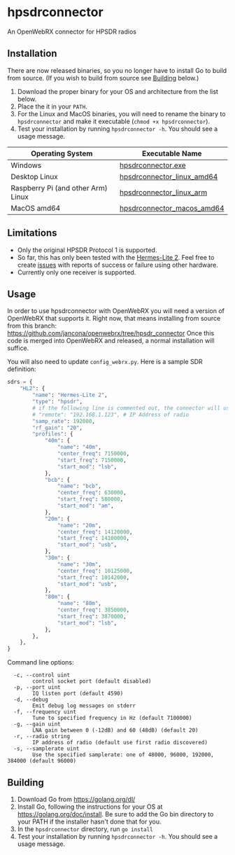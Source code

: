 # hpsdrconnector
An OpenWebRX connector for HPSDR radios

## Installation

There are now released binaries, so you no longer have to install Go to build from source. (If you wish to build from source see [Building](https://github.com/jancona/hpsdrconnector#building) below.)

1. Download the proper binary for your OS and architecture from the list below.
2. Place the it in your `PATH`.
3. For the Linux and MacOS binaries, you will need to rename the binary to `hpsdrconnector` and make it executable (`chmod +x hpsdrconnector`).
4. Test your installation by running `hpsdrconnector -h`. You should see a usage message.

| Operating System | Executable Name |
| ---------------- | --------------- |
| Windows | [hpsdrconnector.exe](/jancona/hpsdrconnector/releases/latest/download/hpsdrconnector.exe)
| Desktop Linux | [hpsdrconnector_linux_amd64](/jancona/hpsdrconnector/releases/latest/download/hpsdrconnector_linux_amd64) |
| Raspberry Pi (and other Arm) Linux | [hpsdrconnector_linux_arm](/jancona/hpsdrconnector/releases/latest/download/hpsdrconnector_linux_arm) |
| MacOS amd64 | [hpsdrconnector_macos_amd64](/jancona/hpsdrconnector/releases/latest/download/hpsdrconnector_macos_amd64) |

## Limitations
* Only the original HPSDR Protocol 1 is supported.
* So far, this has only been tested with the [Hermes-Lite 2](https://github.com/softerhardware/Hermes-Lite2/wiki). Feel free to create [issues](https://github.com/jancona/hpsdrconnector/issues) with reports of success or failure using other hardware.
* Currently only one receiver is supported.

## Usage
In order to use hpsdrconnector with OpenWebRX you will need a version of OpenWebRX that supports it. Right now, that means installing from source from this branch: https://github.com/jancona/openwebrx/tree/hpsdr_connector
Once this code is merged into OpenWebRX and released, a normal installation will suffice.

You will also need to update `config_webrx.py`. Here is a sample SDR definition:
```python
sdrs = {
    "HL2": {
        "name": "Hermes-Lite 2",
        "type": "hpsdr",
        # if the following line is commented out, the connector will use the first radio it discovers
        # "remote": "192.168.1.123", # IP Address of radio
        "samp_rate": 192000,
        "rf_gain": "20",
        "profiles": {
            "40m": {
                "name": "40m",
                "center_freq": 7150000,
                "start_freq": 7150000,
                "start_mod": "lsb",
            },
            "bcb": {
                "name": "bcb",
                "center_freq": 630000,
                "start_freq": 580000,
                "start_mod": "am",
            },
            "20m": {
                "name": "20m",
                "center_freq": 14120000,
                "start_freq": 14100000,
                "start_mod": "usb",
            },
            "30m": {
                "name": "30m",
                "center_freq": 10125000,
                "start_freq": 10142000,
                "start_mod": "usb",
            },
            "80m": {
                "name": "80m",
                "center_freq": 3850000,
                "start_freq": 3870000,
                "start_mod": "lsb",
            },
        },
    },
}
```

Command line options:
```
  -c, --control uint
        control socket port (default disabled)
  -p, --port uint
        IQ listen port (default 4590)
  -d, --debug
        Emit debug log messages on stderr
  -f, --frequency uint
        Tune to specified frequency in Hz (default 7100000)
  -g, --gain uint
        LNA gain between 0 (-12dB) and 60 (48dB) (default 20)
  -r, --radio string
        IP address of radio (default use first radio discovered)
  -s, --samplerate uint
        Use the specified samplerate: one of 48000, 96000, 192000, 384000 (default 96000)
```

## Building
1. Download Go from https://golang.org/dl/
2. Install Go, following the instructions for your OS at https://golang.org/doc/install. Be sure to add the Go bin directory to your PATH if the installer hasn't done that for you.
3. In the `hpsdrconnector` directory, run `go install`
4. Test your installation by running `hpsdrconnector -h`. You should see a usage message.

